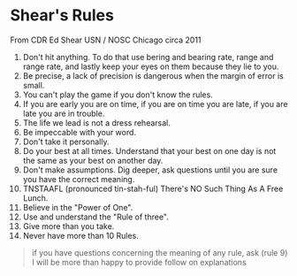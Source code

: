 # Shear's Rules
From CDR Ed Shear USN / NOSC Chicago circa 2011

1. Don't hit anything. To do that use bering and bearing rate, range and range rate, and lastly keep your eyes on them because they lie to you.
2. Be precise, a lack of precision is dangerous when the margin of error is small.
3. You can't play the game if you don't know the rules.
4. If you are early you are on time, if you are on time you are late, if you are late you are in trouble.
5. The life we lead is not a dress rehearsal.
6. Be impeccable with your word.
7. Don't take it personally.
8. Do your best at all times.  Understand that your best on one day is not the same as your best on another day.
9. Don't make assumptions.  Dig deeper, ask questions until you are sure you have the correct meaning.
10. TNSTAAFL (pronounced tin-stah-ful) There's NO Such Thing As A Free Lunch.
11. Believe in the "Power of One".
12. Use and understand the "Rule of three".
13. Give more than you take.
14. Never have more than 10 Rules.

> if you have questions concerning the meaning of any rule, ask (rule 9) I will be more than happy to provide follow on explanations